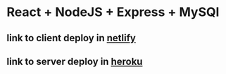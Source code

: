 # React + NodeJS + Express + MySQl
## link to client deploy in [netlify](https://react-nodejs-mysql-crud.netlify.app/)
## link to server deploy in [heroku](https://pacific-oasis-42055.herokuapp.com/)